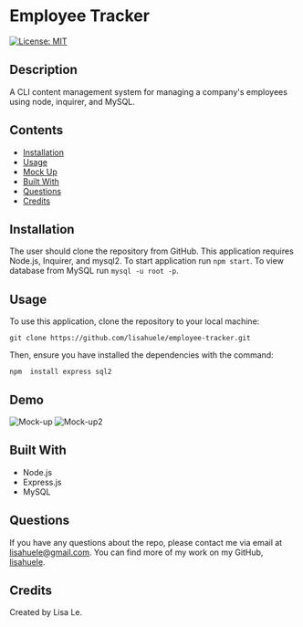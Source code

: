# Employee Tracker
[![License: MIT](https://img.shields.io/badge/License-MIT-yellow.svg)](https://opensource.org/licenses/MIT)

## Description
A CLI content management system for managing a company's employees using node, inquirer, and MySQL.

## Contents
- [Installation](#installation)
- [Usage](#usage)
- [Mock Up](#mock-up)
- [Built With](#built-with)
- [Questions](#questions)
- [Credits](#credits)

## Installation
The user should clone the repository from GitHub. This application requires Node.js, Inquirer, and mysql2. To start application run `npm start`. To view database from MySQL run `mysql -u root -p`.

## Usage
To use this application, clone the repository to your local machine:
```
git clone https://github.com/lisahuele/employee-tracker.git
```

Then, ensure you have installed the dependencies with the command:
```
npm  install express sql2
```

## Demo
![Mock-up](./.png)
![Mock-up2](./.png)

## Built With
- Node.js
- Express.js
- MySQL

## Questions
If you have any questions about the repo, please contact me via email at lisahuele@gmail.com. You can find more of my work on my GitHub, [lisahuele](https://github.com/lisahuele).

## Credits
Created by Lisa Le.

